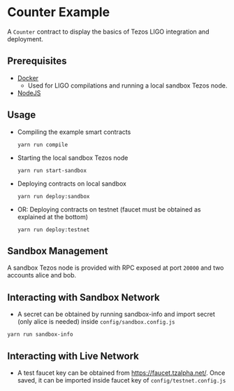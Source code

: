 # Counter Example

A `Counter` contract to display the basics of Tezos LIGO integration and deployment.

## Prerequisites

- [Docker](https://docs.docker.com/v17.12/install/)
  - Used for LIGO compilations and running a local sandbox Tezos node.
- [NodeJS](https://nodejs.org/en/)

## Usage

- Compiling the example smart contracts

  ```shell
  yarn run compile
  ```

- Starting the local sandbox Tezos node

  ```shell
  yarn run start-sandbox
  ```

- Deploying contracts on local sandbox

  ```shell
  yarn run deploy:sandbox
  ```

- OR: Deploying contracts on testnet (faucet must be obtained as explained at the bottom)

  ```shell
  yarn run deploy:testnet
  ```

## Sandbox Management

A sandbox Tezos node is provided with RPC exposed at port `20000` and two accounts alice and bob.

## Interacting with Sandbox Network

- A secret can be obtained by running sandbox-info and import secret (only alice is needed) inside `config/sandbox.config.js`

```shell
yarn run sandbox-info
```

## Interacting with Live Network

- A test faucet key can be obtained from https://faucet.tzalpha.net/. Once saved, it can be imported inside faucet key of `config/testnet.config.js`
